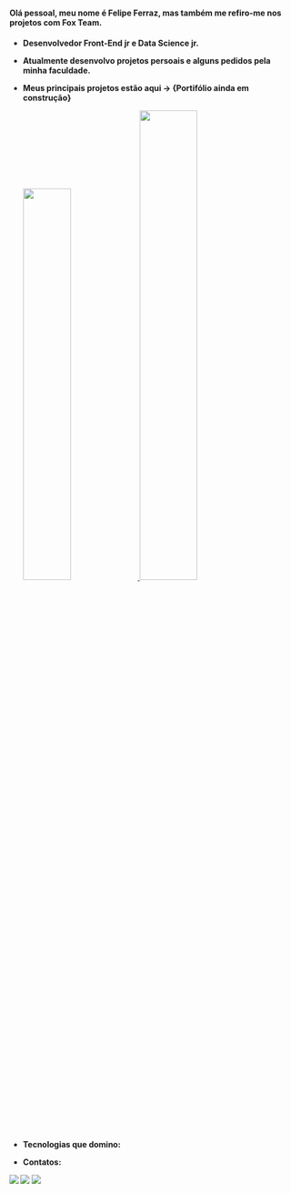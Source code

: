 <h4>Olá pessoal, meu nome é Felipe Ferraz, mas também me refiro-me nos projetos com Fox Team.<h4/>

- Desenvolvedor Front-End jr e Data Science jr.

- Atualmente desenvolvo projetos persoais e alguns pedidos pela minha faculdade.
 
- Meus principais projetos estão aqui -> {Portifólio ainda em construção}
  
  <div>
      <a href="https://github.com/felipeferrazpublic">
      <img heigth="180px" width="42%" src="https://github-readme-stats.vercel.app/api?username=felipeferrazpublic&show_icons=true&theme=tokyonight"/>
      <img heigth="160px" width="46%" src="https://github-readme-stats.vercel.app/api/top-langs/?username=felipeferrazpublic&layout=compact&theme=tokyonight"/>
       <a/>
  <div/>

- Tecnologias que domino:
- Contatos:
<div>
 
  <img src="https://img.shields.io/badge/Gmail-D14836?style=for-the-badge&logo=gmail&logoColor=white"/> 
  <img src="https://img.shields.io/badge/LinkedIn-0077B5?style=for-the-badge&logo=linkedin&logoColor=white"/>
  <img src="https://img.shields.io/badge/Instagram-E4405F?style=for-the-badge&logo=instagram&logoColor=white"/>
<div/>
       
